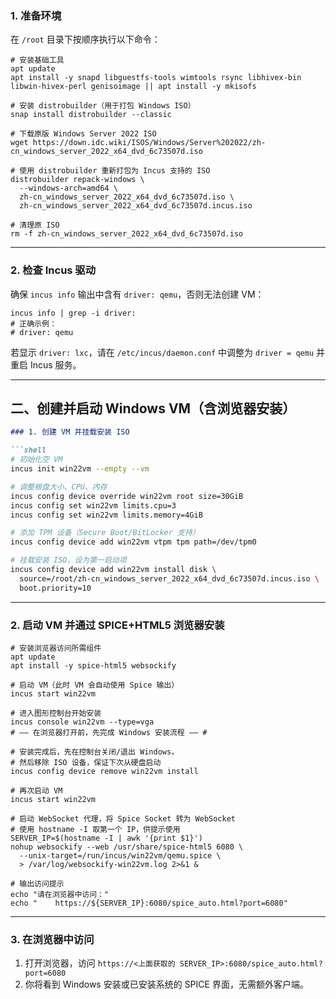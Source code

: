 ### 1. 准备环境

在 `/root` 目录下按顺序执行以下命令：

```shell
# 安装基础工具
apt update
apt install -y snapd libguestfs-tools wimtools rsync libhivex-bin libwin-hivex-perl genisoimage || apt install -y mkisofs

# 安装 distrobuilder（用于打包 Windows ISO）
snap install distrobuilder --classic

# 下载原版 Windows Server 2022 ISO
wget https://down.idc.wiki/ISOS/Windows/Server%202022/zh-cn_windows_server_2022_x64_dvd_6c73507d.iso

# 使用 distrobuilder 重新打包为 Incus 支持的 ISO
distrobuilder repack-windows \
  --windows-arch=amd64 \
  zh-cn_windows_server_2022_x64_dvd_6c73507d.iso \
  zh-cn_windows_server_2022_x64_dvd_6c73507d.incus.iso

# 清理原 ISO
rm -f zh-cn_windows_server_2022_x64_dvd_6c73507d.iso
````

---

### 2. 检查 Incus 驱动

确保 `incus info` 输出中含有 `driver: qemu`，否则无法创建 VM：

```shell
incus info | grep -i driver:
# 正确示例：
# driver: qemu
```

若显示 `driver: lxc`，请在 `/etc/incus/daemon.conf` 中调整为 `driver = qemu` 并重启 Incus 服务。

---

## 二、创建并启动 Windows VM（含浏览器安装）

````markdown
### 1. 创建 VM 并挂载安装 ISO

```shell
# 初始化空 VM
incus init win22vm --empty --vm

# 调整根盘大小、CPU、内存
incus config device override win22vm root size=30GiB
incus config set win22vm limits.cpu=3
incus config set win22vm limits.memory=4GiB

# 添加 TPM 设备（Secure Boot/BitLocker 支持）
incus config device add win22vm vtpm tpm path=/dev/tpm0

# 挂载安装 ISO，设为第一启动项
incus config device add win22vm install disk \
  source=/root/zh-cn_windows_server_2022_x64_dvd_6c73507d.incus.iso \
  boot.priority=10
````

---

### 2. 启动 VM 并通过 SPICE+HTML5 浏览器安装

```shell
# 安装浏览器访问所需组件
apt update
apt install -y spice-html5 websockify

# 启动 VM（此时 VM 会自动使用 Spice 输出）
incus start win22vm

# 进入图形控制台开始安装
incus console win22vm --type=vga
# —— 在浏览器打开前，先完成 Windows 安装流程 —— #

# 安装完成后，先在控制台关闭/退出 Windows，
# 然后移除 ISO 设备，保证下次从硬盘启动
incus config device remove win22vm install

# 再次启动 VM
incus start win22vm

# 启动 WebSocket 代理，将 Spice Socket 转为 WebSocket
# 使用 hostname -I 取第一个 IP，供提示使用
SERVER_IP=$(hostname -I | awk '{print $1}')
nohup websockify --web /usr/share/spice-html5 6080 \
  --unix-target=/run/incus/win22vm/qemu.spice \
  > /var/log/websockify-win22vm.log 2>&1 &

# 输出访问提示
echo "请在浏览器中访问："
echo "    https://${SERVER_IP}:6080/spice_auto.html?port=6080"
```

---

### 3. 在浏览器中访问

1. 打开浏览器，访问 `https://<上面获取的 SERVER_IP>:6080/spice_auto.html?port=6080`
2. 你将看到 Windows 安装或已安装系统的 SPICE 界面，无需额外客户端。
